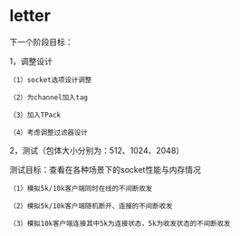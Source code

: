 # letter

下一个阶段目标：

1，调整设计

    （1）socket选项设计调整

    （2）为channel加入tag

    （3）加入TPack

    （4）考虑调整过滤器设计

2，测试（包体大小分别为：512、1024、2048）

测试目标：查看在各种场景下的socket性能与内存情况

    （1）模拟5k/10k客户端同时在线的不间断收发

    （2）模拟5k/10k客户端随机断开、连接的不间断收发

    （3）模拟10k客户端连接其中5k为连接状态，5k为收发状态的不间断收发
    


